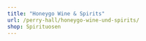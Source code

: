 ```yaml
---
title: "Honeygo Wine & Spirits"
url: /perry-hall/honeygo-wine-und-spirits/
shop: Spirituosen
---
```

